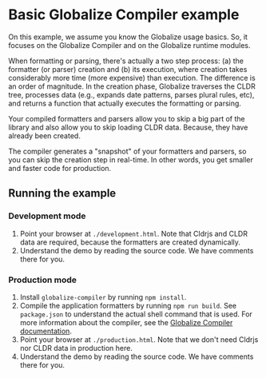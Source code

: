 # Basic Globalize Compiler example

On this example, we assume you know the Globalize usage basics. So, it focuses on
the Globalize Compiler and on the Globalize runtime modules.

When formatting or parsing, there's actually a two step process: (a) the
formatter (or parser) creation and (b) its execution, where creation takes
considerably more time (more expensive) than execution. The difference is an
order of magnitude. In the creation phase, Globalize traverses the CLDR tree,
processes data (e.g., expands date patterns, parses plural rules, etc), and
returns a function that actually executes the formatting or parsing.

Your compiled formatters and parsers allow you to skip a big part of the library
and also allow you to skip loading CLDR data. Because, they have already been
created.

The compiler generates a "snapshot" of your formatters and parsers, so you can
skip the creation step in real-time. In other words, you get smaller and faster
code for production.


## Running the example

### Development mode

1. Point your browser at `./development.html`. Note that Cldrjs and CLDR data
are required, because the formatters are created dynamically.
1. Understand the demo by reading the source code. We have comments there for
you.

### Production mode

1. Install `globalize-compiler` by running `npm install`.
1. Compile the application formatters by running `npm run build`. See
`package.json` to understand the actual shell command that is used. For more
information about the compiler, see the [Globalize Compiler
documentation](https://github.com/jquery-support/globalize-compiler#README).
1. Point your browser at `./production.html`. Note that we don't need Cldrjs nor
CLDR data in production here.
1. Understand the demo by reading the source code. We have comments there for
you.

